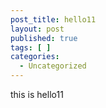 ```yaml
---
post_title: hello11
layout: post
published: true
tags: [ ]
categories:
  - Uncategorized
---
```

this is hello11
